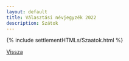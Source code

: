 ```yaml
---
layout: default
title: Választási névjegyzék 2022
description: Szátok
---
```


{% include settlementHTMLs/Szaatok.html %}

[Vissza](./)